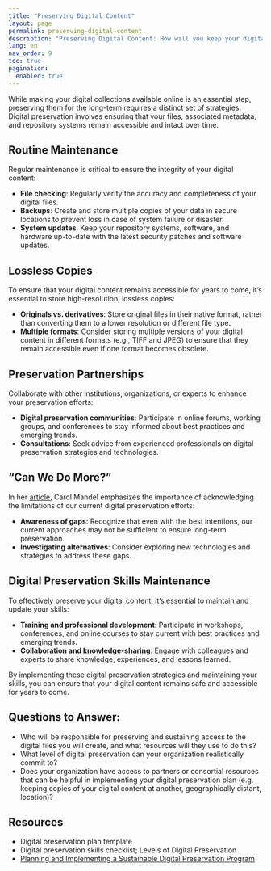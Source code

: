 ```yaml
---
title: "Preserving Digital Content"
layout: page
permalink: preserving-digital-content
description: "Preserving Digital Content: How will you keep your digital content safe?"
lang: en
nav_order: 9
toc: true
pagination: 
  enabled: true
---
```


While making your digital collections available online is an essential step, preserving them for the long-term requires a distinct set of strategies. Digital preservation involves ensuring that your files, associated metadata, and repository systems remain accessible and intact over time.

## Routine Maintenance

Regular maintenance is critical to ensure the integrity of your digital content:

* **File checking**: Regularly verify the accuracy and completeness of your digital files.
* **Backups**: Create and store multiple copies of your data in secure locations to prevent loss in case of system failure or disaster.
* **System updates**: Keep your repository systems, software, and hardware up-to-date with the latest security patches and software updates.

## Lossless Copies

To ensure that your digital content remains accessible for years to come, it’s essential to store high-resolution, lossless copies:

* **Originals vs. derivatives**: Store original files in their native format, rather than converting them to a lower resolution or different file type.
* **Multiple formats**: Consider storing multiple versions of your digital content in different formats (e.g., TIFF and JPEG) to ensure that they remain accessible even if one format becomes obsolete.

## Preservation Partnerships

Collaborate with other institutions, organizations, or experts to enhance your preservation efforts:

* **Digital preservation communities**: Participate in online forums, working groups, and conferences to stay informed about best practices and emerging trends.
* **Consultations**: Seek advice from experienced professionals on digital preservation strategies and technologies.

## “Can We Do More?”

In her [article](https://www.clir.org/can-we-do-more/), Carol Mandel emphasizes the importance of acknowledging the limitations of our current digital preservation efforts:

* **Awareness of gaps**: Recognize that even with the best intentions, our current approaches may not be sufficient to ensure long-term preservation.
* **Investigating alternatives**: Consider exploring new technologies and strategies to address these gaps.

## Digital Preservation Skills Maintenance

To effectively preserve your digital content, it’s essential to maintain and update your skills:

* **Training and professional development**: Participate in workshops, conferences, and online courses to stay current with best practices and emerging trends.
* **Collaboration and knowledge-sharing**: Engage with colleagues and experts to share knowledge, experiences, and lessons learned.

By implementing these digital preservation strategies and maintaining your skills, you can ensure that your digital content remains safe and accessible for years to come.

## Questions to Answer: 

* Who will be responsible for preserving and sustaining access to the digital files you will create, and what resources will they use to do this? 
* What level of digital preservation can your organization realistically commit to? 
* Does your organization have access to partners or consortial resources that can be helpful in implementing your digital preservation plan (e.g. keeping copies of your digital content at another, geographically distant, location)?

## Resources

* Digital preservation plan template
* Digital preservation skills checklist; Levels of Digital Preservation
* [Planning and Implementing a Sustainable Digital Preservation Program](https://alastore.ala.org/content/planning-and-implementing-sustainable-digital-preservation-program)